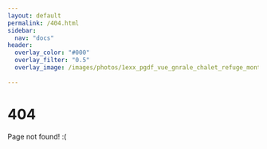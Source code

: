 ```yaml
---
layout: default
permalink: /404.html
sidebar:
  nav: "docs"
header:
  overlay_color: "#000"
  overlay_filter: "0.5"
  overlay_image: /images/photos/1exx_pgdf_vue_gnrale_chalet_refuge_montgesin_Plagne.jpg
  
---
```


# 404

Page not found! :(
